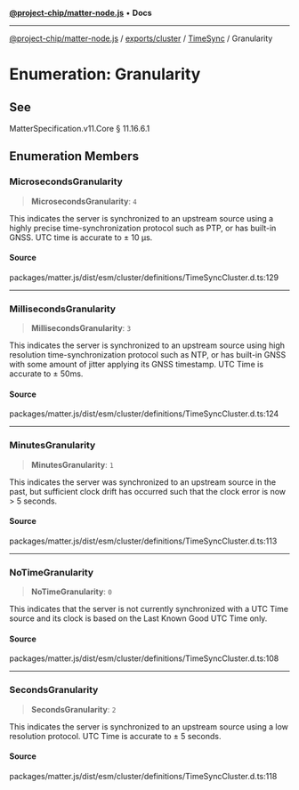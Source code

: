[**@project-chip/matter-node.js**](../../../../../README.md) • **Docs**

***

[@project-chip/matter-node.js](../../../../../modules.md) / [exports/cluster](../../../README.md) / [TimeSync](../README.md) / Granularity

# Enumeration: Granularity

## See

MatterSpecification.v11.Core § 11.16.6.1

## Enumeration Members

### MicrosecondsGranularity

> **MicrosecondsGranularity**: `4`

This indicates the server is synchronized to an upstream source using a highly precise time-synchronization
protocol such as PTP, or has built-in GNSS. UTC time is accurate to ± 10 μs.

#### Source

packages/matter.js/dist/esm/cluster/definitions/TimeSyncCluster.d.ts:129

***

### MillisecondsGranularity

> **MillisecondsGranularity**: `3`

This indicates the server is synchronized to an upstream source using high resolution time-synchronization
protocol such as NTP, or has built-in GNSS with some amount of jitter applying its GNSS timestamp. UTC Time
is accurate to ± 50ms.

#### Source

packages/matter.js/dist/esm/cluster/definitions/TimeSyncCluster.d.ts:124

***

### MinutesGranularity

> **MinutesGranularity**: `1`

This indicates the server was synchronized to an upstream source in the past, but sufficient clock drift has
occurred such that the clock error is now > 5 seconds.

#### Source

packages/matter.js/dist/esm/cluster/definitions/TimeSyncCluster.d.ts:113

***

### NoTimeGranularity

> **NoTimeGranularity**: `0`

This indicates that the server is not currently synchronized with a UTC Time source and its clock is based
on the Last Known Good UTC Time only.

#### Source

packages/matter.js/dist/esm/cluster/definitions/TimeSyncCluster.d.ts:108

***

### SecondsGranularity

> **SecondsGranularity**: `2`

This indicates the server is synchronized to an upstream source using a low resolution protocol. UTC Time is
accurate to ± 5 seconds.

#### Source

packages/matter.js/dist/esm/cluster/definitions/TimeSyncCluster.d.ts:118
